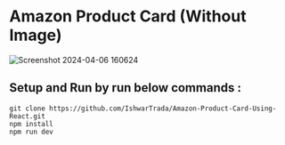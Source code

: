 # Amazon Product Card (Without Image)

![Screenshot 2024-04-06 160624](https://github.com/IshwarTrada/Amazon-Product-Card-Using-React/assets/121044852/3b181dea-d872-4e1f-97c6-18b10b60d353)

## Setup and Run by run below commands :
    git clone https://github.com/IshwarTrada/Amazon-Product-Card-Using-React.git
    npm install
    npm run dev


